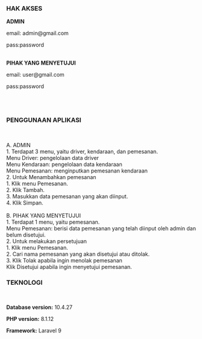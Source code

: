 <h3><b>HAK AKSES</b></h3>
<b>ADMIN</b>
<p>email: admin@gmail.com</p>
<p>pass:password</p><br>
<b>PIHAK YANG MENYETUJUI</b>
<p>email: user@gmail.com</p>
<p>pass:password</p>
<br><br>
<h3><b>PENGGUNAAN APLIKASI</b></h3><br>
<p>
    A. ADMIN<br>
        1. Terdapat 3 menu, yaitu driver, kendaraan, dan pemesanan.
            <br>Menu Driver: pengelolaan data driver
            <br>Menu Kendaraan: pengelolaan data kendaraan
            <br>Menu Pemesanan: menginputkan pemesanan kendaraan<br>
        2. Untuk Menambahkan pemesanan
            <br>1. Klik menu Pemesanan.
            <br>2. Klik Tambah.
            <br>3. Masukkan data pemesanan yang akan diinput.
            <br>4. Klik Simpan.<br><br>
    B. PIHAK YANG MENYETUJUI
        <br>1. Terdapat 1 menu, yaitu pemesanan.
            <br>Menu Pemesanan: berisi data pemesanan yang telah diinput oleh admin dan belum disetujui.
        <br>2. Untuk melakukan persetujuan
            <br>1. Klik menu Pemesanan.
            <br>2. Cari nama pemesanan yang akan disetujui atau ditolak.
            <br>3. Klik Tolak apabila ingin menolak pemesanan
                <br>Klik Disetujui apabila ingin menyetujui pemesanan.
</p>

<h3><b>TEKNOLOGI</b></h3><br>
<p><b>Database version:</b> 10.4.27</p>
<p><b>PHP version:</b> 8.1.12</p>
<p><b>Framework:</b> Laravel 9</p>
